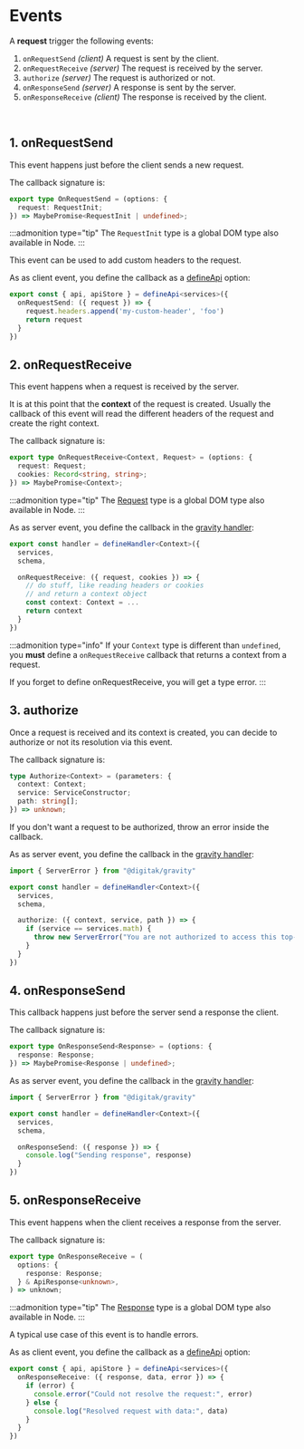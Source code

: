 <script lang="ts">
  import EventsSchema from "src/components/EventsSchema.svelte"
</script>

# Events

A **request** trigger the following events:

1. `onRequestSend` *(client)* A request is sent by the client.
2. `onRequestReceive` *(server)* The request is received by the server.
3. `authorize` *(server)* The request is authorized or not.
4. `onResponseSend` *(server)* A response is sent by the server.
5. `onResponseReceive` *(client)* The response is received by the client.

<br>

<EventsSchema/>

## 1. onRequestSend

This event happens just before the client sends a new request.

The callback signature is:

```ts
export type OnRequestSend = (options: {
  request: RequestInit;
}) => MaybePromise<RequestInit | undefined>;
```

:::admonition type="tip"
The `RequestInit` type is a global DOM type also available in Node.
:::


This event can be used to add custom headers to the request.

As as client event, you define the callback as a [defineApi](/docs/project-structure/api) option:

```ts
export const { api, apiStore } = defineApi<services>({
  onRequestSend: ({ request }) => {
    request.headers.append('my-custom-header', 'foo')
    return request
  }
})
```


## 2. onRequestReceive 

This event happens when a request is received by the server.

It is at this point that the **context** of the request is created. Usually the callback of this event will read the different headers of the request and create the right context.

The callback signature is:

```ts
export type OnRequestReceive<Context, Request> = (options: {
  request: Request;
  cookies: Record<string, string>;
}) => MaybePromise<Context>;
```

:::admonition type="tip"
The [Request](https://developer.mozilla.org/en-US/docs/Web/API/Request/Request) type is a global DOM type also available in Node.
:::


As as server event, you define the callback in the [gravity handler](/docs/project-structure/handler):

```ts
export const handler = defineHandler<Context>({
  services,
  schema,

  onRequestReceive: ({ request, cookies }) => {
    // do stuff, like reading headers or cookies
    // and return a context object
    const context: Context = ...
    return context
  }
})
```

:::admonition type="info"
If your `Context` type is different than `undefined`, you **must** define a `onRequestReceive` callback that returns a context from a request.

If you forget to define onRequestReceive, you will get a type error.
:::


## 3. authorize

Once a request is received and its context is created, you can decide to authorize or not its resolution via this event.

The callback signature is:

```ts
type Authorize<Context> = (parameters: {
  context: Context;
  service: ServiceConstructor;
  path: string[];
}) => unknown;
```

If you don't want a request to be authorized, throw an error inside the callback.

As as server event, you define the callback in the [gravity handler](/docs/project-structure/handler):

```ts
import { ServerError } from "@digitak/gravity"

export const handler = defineHandler<Context>({
  services,
  schema,

  authorize: ({ context, service, path }) => {
    if (service == services.math) {
      throw new ServerError("You are not authorized to access this top-secret service.")
    }
  }
})
```

## 4. onResponseSend

This callback happens just before the server send a response the client.

The callback signature is:

```ts
export type OnResponseSend<Response> = (options: {
  response: Response;
}) => MaybePromise<Response | undefined>;
```

As as server event, you define the callback in the [gravity handler](/docs/project-structure/handler):

```ts
import { ServerError } from "@digitak/gravity"

export const handler = defineHandler<Context>({
  services,
  schema,

  onResponseSend: ({ response }) => {
    console.log("Sending response", response)
  }
})
```

## 5. onResponseReceive

This event happens when the client receives a response from the server.


The callback signature is:

```ts
export type OnResponseReceive = (
  options: {
    response: Response;
  } & ApiResponse<unknown>,
) => unknown;
```

:::admonition type="tip"
The [Response](https://developer.mozilla.org/en-US/docs/Web/API/Response) type is a global DOM type also available in Node.
:::


A typical use case of this event is to handle errors.

As as client event, you define the callback as a [defineApi](/docs/project-structure/api) option:

```ts
export const { api, apiStore } = defineApi<services>({
  onResponseReceive: ({ response, data, error }) => {
    if (error) {
      console.error("Could not resolve the request:", error)
    } else {
      console.log("Resolved request with data:", data)
    }
  }
})
```

